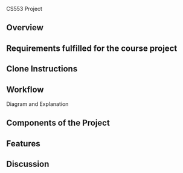 CS553 Project
## Overview
## Requirements fulfilled for the course project
## Clone Instructions
## Workflow
Diagram and Explanation
## Components of the Project
## Features
## Discussion
